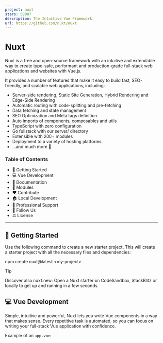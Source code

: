 ```yaml
---
project: nuxt
stars: 58007
description: The Intuitive Vue Framework.
url: https://github.com/nuxt/nuxt
---
```


Nuxt
====

Nuxt is a free and open-source framework with an intuitive and extendable way to create type-safe, performant and production-grade full-stack web applications and websites with Vue.js.

It provides a number of features that make it easy to build fast, SEO-friendly, and scalable web applications, including:

-   Server-side rendering, Static Site Generation, Hybrid Rendering and Edge-Side Rendering
-   Automatic routing with code-splitting and pre-fetching
-   Data fetching and state management
-   SEO Optimization and Meta tags definition
-   Auto imports of components, composables and utils
-   TypeScript with zero configuration
-   Go fullstack with our server/ directory
-   Extensible with 200+ modules
-   Deployment to a variety of hosting platforms
-   ...and much more 🚀

### Table of Contents

-   🚀 Getting Started
-   💻 Vue Development
-   📖 Documentation
-   🧩 Modules
-   ❤️ Contribute
-   🏠 Local Development
-   🛟 Professional Support
-   🔗 Follow Us
-   ⚖️ License

* * *

🚀 Getting Started
------------------

Use the following command to create a new starter project. This will create a starter project with all the necessary files and dependencies:

npm create nuxt@latest <my-project\>

Tip

Discover also nuxt.new: Open a Nuxt starter on CodeSandbox, StackBlitz or locally to get up and running in a few seconds.

💻 Vue Development
------------------

Simple, intuitive and powerful, Nuxt lets you write Vue components in a way that makes sense. Every repetitive task is automated, so you can focus on writing your full-stack Vue application with confidence.

Example of an `app.vue`:

<script setup lang="ts">
useSeoMeta({
  title: 'Meet Nuxt',
  description: 'The Intuitive Vue Framework.'
})
</script\>

<template\>
  <div id\="app"\>
    <AppHeader />
    <NuxtPage />
    <AppFooter />
  </div\>
</template\>

<style scoped>
#app {
  background-color: #020420;
  color: #00DC82;
}
</style\>

📖 Documentation
----------------

We highly recommend you take a look at the Nuxt documentation to level up. It’s a great resource for learning more about the framework. It covers everything from getting started to advanced topics.

🧩 Modules
----------

Discover our list of modules to supercharge your Nuxt project, created by the Nuxt team and community.

❤️ Contribute
-------------

We invite you to contribute and help improve Nuxt 💚

Here are a few ways you can get involved:

-   **Reporting Bugs:** If you come across any bugs or issues, please check out the reporting bugs guide to learn how to submit a bug report.
-   **Suggestions:** Have ideas to enhance Nuxt? We'd love to hear them! Check out the contribution guide to share your suggestions.
-   **Questions:** If you have questions or need assistance, the getting help guide provides resources to help you out.

🏠 Local Development
--------------------

Follow the docs to Set Up Your Local Development Environment to contribute to the framework and documentation.

🛟 Professional Support
-----------------------

-   Technical audit & consulting: Nuxt Experts
-   Custom development & more: Nuxt Agencies Partners

🔗 Follow Us
------------

      

⚖️ License
----------

MIT
